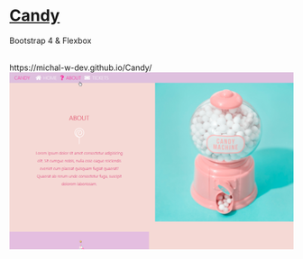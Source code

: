 # [Candy](https://michal-w-dev.github.io/Candy/) 
<p> Bootstrap 4 & Flexbox </p>
<br>
https://michal-w-dev.github.io/Candy/
<br>
<img src="imgs/readme_Candy.png" width="700px">
